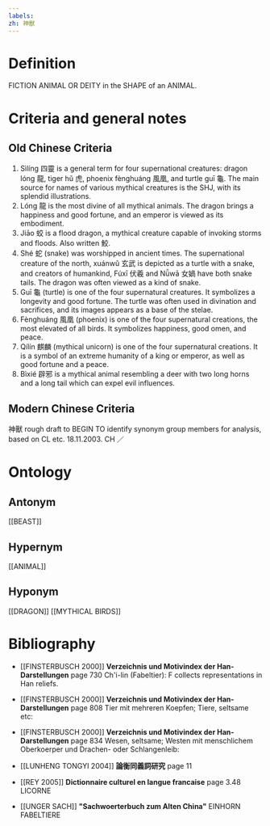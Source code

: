 ```yaml
---
labels: 
zh: 神獸
---
```


# Definition
FICTION ANIMAL OR DEITY in the SHAPE of an ANIMAL.
# Criteria and general notes
## Old Chinese Criteria
1. Sìlíng 四靈 is a general term for four supernational creatures: dragon lóng 龍, tiger hǔ 虎, phoenix fènghuáng 風凰, and turtle guī 龜. The main source for names of various mythical creatures is the SHJ, with its splendid illustrations.
2. Lóng 龍 is the most divine of all mythical animals. The dragon brings a happiness and good fortune, and an emperor is viewed as its embodiment.
3. Jiāo 蛟 is a flood dragon, a mythical creature capable of invoking storms and floods. Also written 鮫.
4. Shé 蛇 (snake) was worshipped in ancient times. The supernational creature of the north, xuánwǔ 玄武 is depicted as a turtle with a snake, and creators of humankind, Fúxī 伏羲 and Nǚwā 女媧 have both snake tails. The dragon was often viewed as a kind of snake.
5. Guī 龜 (turtle) is one of the four supernatural creatures. It symbolizes a longevity and good fortune. The turtle was often used in divination and sacrifices, and its images appears as a base of the stelae.
6. Fènghuáng 風凰 (phoenix) is one of the four supernatural creations, the most elevated of all birds. It symbolizes happiness, good omen, and peace.
7. Qílín 麒麟 (mythical unicorn) is one of the four supernatural creations. It is a symbol of an extreme humanity of a king or emperor, as well as good fortune and a peace.
8. Bìxié 辟邪 is a mythical animal resembling a deer with two long horns and a long tail which can expel evil influences.
## Modern Chinese Criteria
神獸
rough draft to BEGIN TO identify synonym group members for analysis, based on CL etc. 18.11.2003. CH ／
# Ontology

## Antonym
[[BEAST]]
## Hypernym
[[ANIMAL]]
## Hyponym
[[DRAGON]]
[[MYTHICAL BIRDS]]
# Bibliography
- [[FINSTERBUSCH 2000]]
**Verzeichnis und Motivindex der Han-Darstellungen** page 730
Ch'i-lin (Fabeltier):
F collects representations in Han reliefs.
- [[FINSTERBUSCH 2000]]
**Verzeichnis und Motivindex der Han-Darstellungen** page 808
Tier mit mehreren Koepfen; Tiere, seltsame etc:
- [[FINSTERBUSCH 2000]]
**Verzeichnis und Motivindex der Han-Darstellungen** page 834
Wesen, seltsame; Westen mit menschlichem Oberkoerper und Drachen- oder Schlangenleib:
- [[LUNHENG TONGYI 2004]]
**論衡同義詞研究** page 11

- [[REY 2005]]
**Dictionnaire culturel en langue francaise** page 3.48
LICORNE
- [[UNGER SACH]]
**"Sachwoerterbuch zum Alten China"** 
EINHORN
FABELTIERE